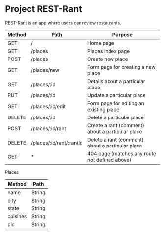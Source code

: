 # Project REST-Rant

REST-Rant is an app where users can review restaurants.

| Method      | Path        | Purpose |
| ----------- | ----------- | ------- |
| GET         | /           | Home page |
| GET         | /places     | Places index page |
| POST        | /places     | Create new place |
| GET         | /places/new | Form page for creating a new place |
| GET         | /places/:id | Details about a particular place |
| PUT         | /places/:id | Update a particular place |
| GET         | /places/:id/edit | Form page for editing an existing place |
| DELETE      | /places/:id | Delete a particular place |
| POST        | /places/:id/rant | Create a rant (comment) about a particular place |
| DELETE      | /places/:id/rant/:rantld | Delete a rant (comment) about a particular place |
| GET         | * | 404 page (matches any route not defined above) |

Places

| Method       | Path        | 
| -----------  | ----------- | 
| name         | String     | 
| city         | String     | 
| state        | String     | 
| cuisines     | String     | 
| pic          | String     | 
